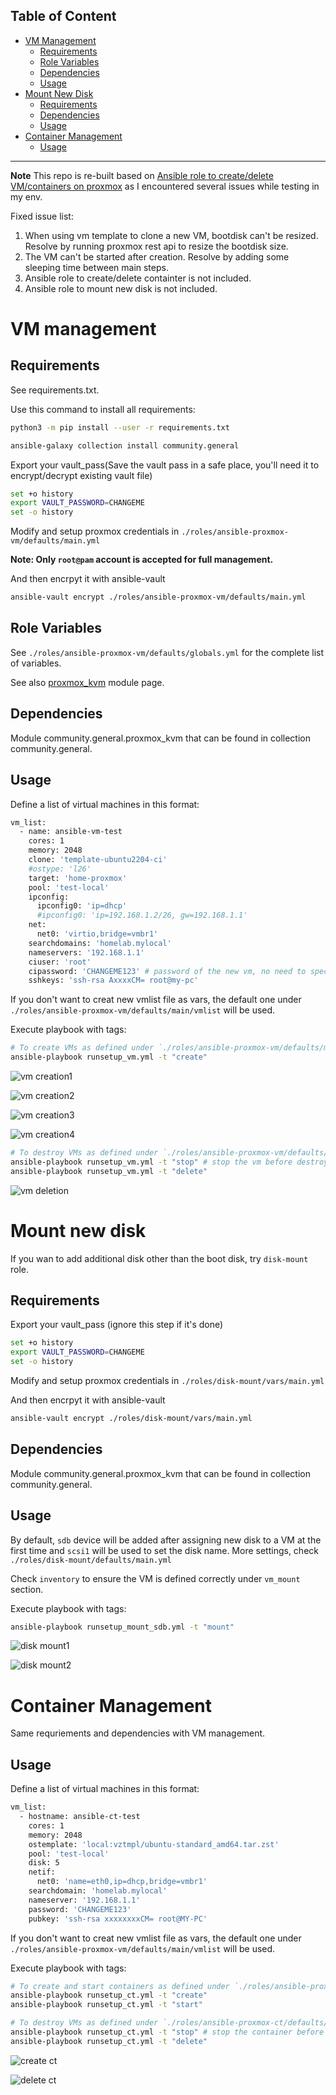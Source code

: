 Table of Content
---------------------------------------------

- [VM Management](#vm-management)
  - [Requirements](#requirements)
  - [Role Variables](#role-variables)
  - [Dependencies](#dependencies)
  - [Usage](#usage)
- [Mount New Disk](#mount-new-disk)
  - [Requirements](#requirements-1)
  - [Dependencies](#dependencies-1)
  - [Usage](#usage-1)
- [Container Management](#container-management)
  - [Usage](#usage-2)
----------------------------------------------

**Note**
This repo is re-built based on [Ansible role to create/delete VM/containers on proxmox](https://github.com/pvelati/ansible-role-proxmox-kvm-mgmt/tree/master) as I encountered several issues while testing in my env.

Fixed issue list:
1. When using vm template to clone a new VM, bootdisk can't be resized. Resolve by running proxmox rest api to resize the bootdisk size.
2. The VM can't be started after creation. Resolve by adding some sleeping time between main steps.
3. Ansible role to create/delete containter is not included.
4. Ansible role to mount new disk is not included.



# VM management

## Requirements

See requirements.txt.

Use this command to install all requirements:

```bash
python3 -m pip install --user -r requirements.txt

ansible-galaxy collection install community.general
```

Export your vault_pass(Save the vault pass in a safe place, you'll need it to encrypt/decrypt existing vault file)

```bash
set +o history
export VAULT_PASSWORD=CHANGEME
set -o history
```

Modify and setup proxmox credentials in `./roles/ansible-proxmox-vm/defaults/main.yml`


**Note: Only `root@pam` account is accepted for full management.**


And then encrpyt it with ansible-vault
```bash
ansible-vault encrypt ./roles/ansible-proxmox-vm/defaults/main.yml
```

## Role Variables
See `./roles/ansible-proxmox-vm/defaults/globals.yml` for the complete list of variables.

See also [proxmox_kvm](https://docs.ansible.com/ansible/latest/modules/proxmox_kvm_module.html) module page.

## Dependencies
Module community.general.proxmox_kvm that can be found in collection community.general.

## Usage
Define a list of virtual machines in this format:

```bash
vm_list:
  - name: ansible-vm-test
    cores: 1
    memory: 2048
    clone: 'template-ubuntu2204-ci'
    #ostype: 'l26'
    target: 'home-proxmox'
    pool: 'test-local'
    ipconfig:
      ipconfig0: 'ip=dhcp'
      #ipconfig0: 'ip=192.168.1.2/26, gw=192.168.1.1'
    net:
      net0: 'virtio,bridge=vmbr1'
    searchdomains: 'homelab.mylocal'
    nameservers: '192.168.1.1'
    ciuser: 'root'
    cipassword: 'CHANGEME123' # password of the new vm, no need to specify it if using ssh key
    sshkeys: 'ssh-rsa AxxxxCM= root@my-pc'
```

If you don't want to creat new vmlist file as vars, the default one under `./roles/ansible-proxmox-vm/defaults/main/vmlist` will be used.

Execute playbook with tags:
```bash
# To create VMs as defined under `./roles/ansible-proxmox-vm/defaults/main/vmlist`
ansible-playbook runsetup_vm.yml -t "create"
```

![vm creation1](./_res/vm_create1.jpg)

![vm creation2](./_res/vm_create2.jpg)

![vm creation3](./_res/vm_create_cloudinit_result.jpg)

![vm creation4](./_res/vm_create_resized_storage_result.jpg)

```bash
# To destroy VMs as defined under `./roles/ansible-proxmox-vm/defaults/main/vmlist`
ansible-playbook runsetup_vm.yml -t "stop" # stop the vm before destroy it
ansible-playbook runsetup_vm.yml -t "delete"
```
![vm deletion](./_res/vm_delete.jpg)

# Mount new disk
If you wan to add additional disk other than the boot disk, try `disk-mount` role.

## Requirements

Export your vault_pass (ignore this step if it's done)

```bash
set +o history
export VAULT_PASSWORD=CHANGEME
set -o history
```

Modify and setup proxmox credentials in `./roles/disk-mount/vars/main.yml`

And then encrpyt it with ansible-vault
```bash
ansible-vault encrypt ./roles/disk-mount/vars/main.yml
```

## Dependencies
Module community.general.proxmox_kvm that can be found in collection community.general.

## Usage
By default, `sdb` device will be added after assigning new disk to a VM at the first time and `scsi1` will be used to set the disk name.
More settings, check `./roles/disk-mount/defaults/main.yml`

Check `inventory` to ensure the VM is defined correctly under `vm_mount` section.

Execute playbook with tags:
```bash
ansible-playbook runsetup_mount_sdb.yml -t "mount"
```

![disk mount1](./_res/mount_sdb_to_vm.jpg)

![disk mount2](./_res/after_mount_sdb_to_vm1.jpg)


# Container Management
Same requriements and dependencies with VM management.

## Usage
Define a list of virtual machines in this format:


```bash
vm_list:
  - hostname: ansible-ct-test
    cores: 1
    memory: 2048
    ostemplate: 'local:vztmpl/ubuntu-standard_amd64.tar.zst'
    pool: 'test-local'
    disk: 5
    netif:
      net0: 'name=eth0,ip=dhcp,bridge=vmbr1'
    searchdomain: 'homelab.mylocal'
    nameserver: '192.168.1.1'
    password: 'CHANGEME123'
    pubkey: 'ssh-rsa xxxxxxxxCM= root@MY-PC'
```

If you don't want to creat new vmlist file as vars, the default one under `./roles/ansible-proxmox-vm/defaults/main/vmlist` will be used.

Execute playbook with tags:
```bash
# To create and start containers as defined under `./roles/ansible-proxmox-ct/defaults/main/vmlist`
ansible-playbook runsetup_ct.yml -t "create"
ansible-playbook runsetup_ct.yml -t "start"
```


```bash
# To destroy VMs as defined under `./roles/ansible-proxmox-ct/defaults/main/vmlist`
ansible-playbook runsetup_ct.yml -t "stop" # stop the container before you can destroy it
ansible-playbook runsetup_ct.yml -t "delete"
```

![create ct](./_res/create_ct.jpg)

![delete ct](./_res/delete_ct.jpg)
